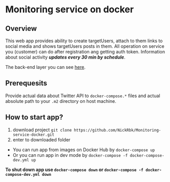 # Monitoring service on docker

## Overview

This web app provides ability to create targetUsers, attach to them links
to social media and shows targetUsers posts in them. All operation on service you
(customer) can do after registration ang getting auth token.
Information about social activity _**updates every 30 min by schedule**_.

The back-end layer you can see [here](https://github.com/NickRbk/Monitoring-service).

## Prerequesits
Provide actual data about Twitter API to `docker-compose.*` files and actual absolute path
to your `.m2` directory on host machine.

## How to start app?
1) download project `git clone https://github.com/NickRbk/Monitoring-service-docker.git`
2) enter to downloaded folder

- You can run app from images on Docker Hub by `docker-compose up`
- Or you can run app in dev mode by `docker-compose -f docker-compose-dev.yml up`

**To shut down app use `docker-compose down` or `docker-compose -f docker-compose-dev.yml down`**
